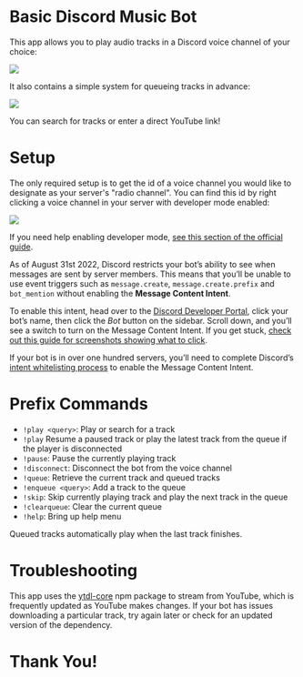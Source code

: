 # Basic Discord Music Bot

This app allows you to play audio tracks in a Discord voice channel
of your choice:

<img src="./readme/gallery/1-play-track.png" style="max-width: 60%">

It also contains a simple system for queueing tracks in advance:

<img src="./readme/gallery/2-enqueue-track.png" style="max-width: 60%">

You can search for tracks or enter a direct YouTube link!

# Setup

The only required setup is to get the id of a voice channel you would like to
designate as your server's "radio channel". You can find this id by right
clicking a voice channel in your server with developer mode enabled:

<img src="./readme/gallery/4-copy-voice-channel-id.png" style="max-width: 60%">

If you need help enabling developer mode, [see this section of the official guide](https://autocode.com/guides/how-to-build-a-discord-bot/#faq-1).

As of August 31st 2022, Discord restricts your bot’s ability to see when messages are sent by server members. This means that you’ll be unable to use event triggers such as `message.create`, `message.create.prefix` and `bot_mention` without enabling the **Message Content Intent**.

To enable this intent, head over to the [Discord Developer Portal](https://discord.com/developers/applications), click your bot’s name, then click the *Bot* button on the sidebar. Scroll down, and you’ll see a switch to turn on the Message Content Intent. If you get stuck, [check out this guide for screenshots showing what to click](https://autocode.com/discord/threads/what-are-discord-privileged-intents-and-how-do-i-enable-them-tutorial-0c3f9977/).

If your bot is in over one hundred servers, you’ll need to complete Discord’s [intent whitelisting process](https://support.discord.com/hc/en-us/articles/360040720412-Bot-Verification-and-Data-Whitelisting) to enable the Message Content Intent.

# Prefix Commands 

- `!play <query>`: Play or search for a track
- `!play` Resume a paused track or play the latest track from the queue if the player is disconnected
- `!pause`: Pause the currently playing track
- `!disconnect`: Disconnect the bot from the voice channel
- `!queue`: Retrieve the current track and queued tracks
- `!enqueue <query>`: Add a track to the queue
- `!skip`: Skip currently playing track and play the next track in the queue
- `!clearqueue`: Clear the current queue
- `!help`: Bring up help menu

Queued tracks automatically play when the last track finishes.

# Troubleshooting

This app uses the [ytdl-core](https://github.com/fent/node-ytdl-core) npm package
to stream from YouTube, which is frequently updated as YouTube makes changes. 
If your bot has issues downloading a particular track, try again later or check 
for an updated version of the dependency.

# Thank You!
